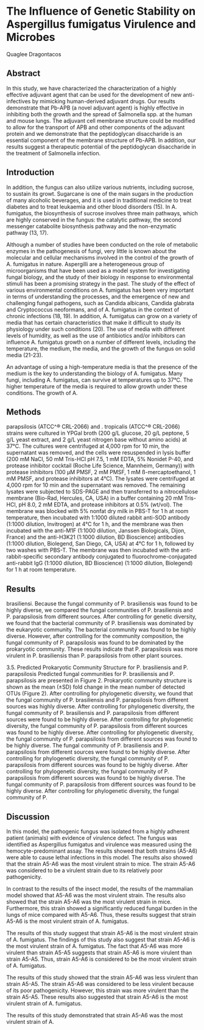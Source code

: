 # The Influence of Genetic Stability on Aspergillus fumigatus Virulence and Microbes
Quaglee Dragontacos


## Abstract
In this study, we have characterized the characterization of a highly effective adjuvant agent that can be used for the development of new anti-infectives by mimicking human-derived adjuvant drugs. Our results demonstrate that Pb-APB (a novel adjuvant agent) is highly effective in inhibiting both the growth and the spread of Salmonella spp. at the human and mouse lungs. The adjuvant cell membrane structure could be modified to allow for the transport of APB and other components of the adjuvant protein and we demonstrate that the peptidoglycan disaccharide is an essential component of the membrane structure of Pb-APB. In addition, our results suggest a therapeutic potential of the peptidoglycan disaccharide in the treatment of Salmonella infection.


## Introduction
In addition, the fungus can also utilize various nutrients, including sucrose, to sustain its growt. Sugarcane is one of the main sugars in the production of many alcoholic beverages, and it is used in traditional medicine to treat diabetes and to treat leukaemia and other blood disorders (15). In A. fumigatus, the biosynthesis of sucrose involves three main pathways, which are highly conserved in the fungus: the catalytic pathway, the second messenger catabolite biosynthesis pathway and the non-enzymatic pathway (13, 17).

Although a number of studies have been conducted on the role of metabolic enzymes in the pathogenesis of fungi, very little is known about the molecular and cellular mechanisms involved in the control of the growth of A. fumigatus in nature. Aspergilli are a heterogeneous group of microorganisms that have been used as a model system for investigating fungal biology, and the study of their biology in response to environmental stimuli has been a promising strategy in the past. The study of the effect of various environmental conditions on A. fumigatus has been very important in terms of understanding the processes, and the emergence of new and challenging fungal pathogens, such as Candida albicans, Candida glabrata and Cryptococcus neoformans, and of A. fumigatus in the context of chronic infections (18, 19). In addition, A. fumigatus can grow on a variety of media that has certain characteristics that make it difficult to study its physiology under such conditions (20). The use of media with different levels of humidity, as well as the use of antibiotics and/or inhibitors can influence A. fumigatus growth on a number of different levels, including the temperature, the medium, the media, and the growth of the fungus on solid media (21-23).

An advantage of using a high-temperature media is that the presence of the medium is the key to understanding the biology of A. fumigatus. Many fungi, including A. fumigatus, can survive at temperatures up to 37°C. The higher temperature of the media is required to allow growth under these conditions. The growth of A.


## Methods
parapsilosis (ATCC^® CRL-2066) and . tropicalis (ATCC^® CRL-2066) strains were cultured in YPGal broth (200 g/L glucose, 20 g/L peptone, 5 g/L yeast extract, and 2 g/L yeast nitrogen base without amino acids) at 37°C. The cultures were centrifuged at 4,000 rpm for 10 min, the supernatant was removed, and the cells were resuspended in lysis buffer (200 mM NaCl, 50 mM Tris-HCl pH 7.5, 1 mM EDTA, 5% Nonidet P-40, and protease inhibitor cocktail (Roche Life Science, Mannheim, Germany)) with protease inhibitors (100 µM PMSF, 2 mM PMSF, 1 mM ß-mercaptoethanol, 1 mM PMSF, and protease inhibitors at 4°C). The lysates were centrifuged at 4,000 rpm for 10 min and the supernatant was removed. The remaining lysates were subjected to SDS-PAGE and then transferred to a nitrocellulose membrane (Bio-Rad, Hercules, CA, USA) in a buffer containing 20 mM Tris-HCl, pH 8.0, 2 mM EDTA, and protease inhibitors at 0.5% (wt/vol). The membrane was blocked with 5% nonfat dry milk in PBS-T for 1 h at room temperature, then incubated with 1:1000 diluted rabbit anti-SOD antibody (1:1000 dilution, Invitrogen) at 4°C for 1 h, and the membrane was then incubated with the anti-M1F (1:1000 dilution, Janssen Biologicals, Dijon, France) and the anti-H3K21 (1:1000 dilution, BD Bioscience) antibodies (1:1000 dilution, Biolegend, San Diego, CA, USA) at 4°C for 1 h, followed by two washes with PBS-T. The membrane was then incubated with the anti-rabbit-specific secondary antibody conjugated to fluorochrome-conjugated anti-rabbit IgG (1:1000 dilution, BD Bioscience) (1:1000 dilution, Biolegend) for 1 h at room temperature.


## Results
brasiliensi. Because the fungal community of P. brasiliensis was found to be highly diverse, we compared the fungal communities of P. brasiliensis and P. parapsilosis from different sources. After controlling for genetic diversity, we found that the bacterial community of P. brasiliensis was dominated by the eukaryotic community. The bacterial community was found to be highly diverse. However, after controlling for the community composition, the fungal community of P. parapsilosis was found to be dominated by the prokaryotic community. These results indicate that P. parapsilosis was more virulent in P. brasiliensis than P. parapsilosis from other plant sources.

3.5. Predicted Prokaryotic Community Structure for P. brasiliensis and P. parapsilosis
Predicted fungal communities for P. brasiliensis and P. parapsilosis are presented in Figure 2. Prokaryotic community structure is shown as the mean (±SD) fold change in the mean number of detected OTUs (Figure 2). After controlling for phylogenetic diversity, we found that the fungal community of P. brasiliensis and P. parapsilosis from different sources was highly diverse. After controlling for phylogenetic diversity, the fungal community of P. brasiliensis and P. parapsilosis from different sources were found to be highly diverse. After controlling for phylogenetic diversity, the fungal community of P. parapsilosis from different sources was found to be highly diverse. After controlling for phylogenetic diversity, the fungal community of P. parapsilosis from different sources was found to be highly diverse. The fungal community of P. brasiliensis and P. parapsilosis from different sources were found to be highly diverse. After controlling for phylogenetic diversity, the fungal community of P. parapsilosis from different sources was found to be highly diverse. After controlling for phylogenetic diversity, the fungal community of P. parapsilosis from different sources was found to be highly diverse. The fungal community of P. parapsilosis from different sources was found to be highly diverse. After controlling for phylogenetic diversity, the fungal community of P.


## Discussion
In this model, the pathogenic fungus was isolated from a highly adherent patient (animals) with evidence of virulence defect. The fungus was identified as Aspergillus fumigatus and virulence was measured using the hemocyte-predominant assay. The results showed that both strains (A5-A6) were able to cause lethal infections in this model. The results also showed that the strain A5-A6 was the most virulent strain to mice. The strain A5-A6 was considered to be a virulent strain due to its relatively poor pathogenicity.

In contrast to the results of the insect model, the results of the mammalian model showed that A5-A6 was the most virulent strain. The results also showed that the strain A5-A6 was the most virulent strain in mice. Furthermore, this strain showed a significantly reduced fungal burden in the lungs of mice compared with A5-A6. Thus, these results suggest that strain A5-A6 is the most virulent strain of A. fumigatus.

The results of this study suggest that strain A5-A6 is the most virulent strain of A. fumigatus. The findings of this study also suggest that strain A5-A6 is the most virulent strain of A. fumigatus. The fact that A5-A6 was more virulent than strain A5-A5 suggests that strain A5-A6 is more virulent than strain A5-A5. Thus, strain A5-A6 is considered to be the most virulent strain of A. fumigatus.

The results of this study showed that the strain A5-A6 was less virulent than strain A5-A5. The strain A5-A6 was considered to be less virulent because of its poor pathogenicity. However, this strain was more virulent than the strain A5-A5. These results also suggested that strain A5-A6 is the most virulent strain of A. fumigatus.

The results of this study demonstrated that strain A5-A6 was the most virulent strain of A.

